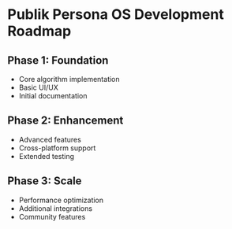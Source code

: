 # Publik Persona OS Development Roadmap

## Phase 1: Foundation
- Core algorithm implementation
- Basic UI/UX
- Initial documentation

## Phase 2: Enhancement
- Advanced features
- Cross-platform support
- Extended testing

## Phase 3: Scale
- Performance optimization
- Additional integrations
- Community features